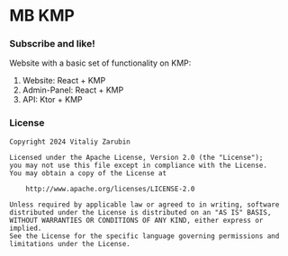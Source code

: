 # MB KMP

### Subscribe and like! <img src="https://github.com/keygenqt/aurora-cli/blob/main/data/star.gif" width="16px"/>

Website with a basic set of functionality on KMP:

1. Website: React + KMP
2. Admin-Panel: React + KMP
3. API: Ktor + KMP

### License

```
Copyright 2024 Vitaliy Zarubin

Licensed under the Apache License, Version 2.0 (the "License");
you may not use this file except in compliance with the License.
You may obtain a copy of the License at

    http://www.apache.org/licenses/LICENSE-2.0

Unless required by applicable law or agreed to in writing, software
distributed under the License is distributed on an "AS IS" BASIS,
WITHOUT WARRANTIES OR CONDITIONS OF ANY KIND, either express or implied.
See the License for the specific language governing permissions and
limitations under the License.
```
